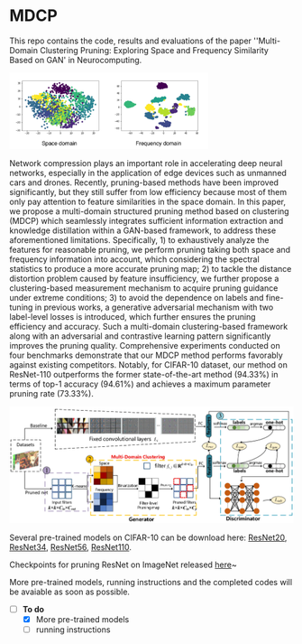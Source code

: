 # MDCP

This repo contains the code, results and evaluations of the paper ''Multi-Domain Clustering Pruning: Exploring Space and Frequency Similarity
Based on GAN' in Neurocomputing.

<!-- ![All text](https://github.com/Oliiveralien/MDCP/blob/main/figs/new_teaser_page-0001.jpg) -->
<!-- <img src="https://github.com/Oliiveralien/MDCP/blob/main/figs/new_teaser_page-0001.jpg" width="600" height="250" alt="teaser"/><br/> -->

<div align="left">
	<img src="https://github.com/Oliiveralien/MDCP/blob/main/figs/new_teaser_page-0001.jpg" width="70%">
</div>

Network compression plays an important role in accelerating deep neural networks, especially in the application of edge devices such as unmanned cars and drones. Recently, pruning-based methods have been improved significantly, but they still suffer from low efficiency because most of them only pay attention to feature similarities in the space domain. In this paper, we propose a multi-domain structured pruning method based on clustering (MDCP) which seamlessly integrates sufficient information extraction and knowledge distillation within a GAN-based framework, to address these aforementioned limitations. Specifically, 1) to exhaustively analyze the features for reasonable pruning, we perform pruning taking both space and frequency information into account, which considering the spectral statistics to produce a more accurate pruning map; 2) to tackle the distance distortion problem caused by feature insufficiency, we further propose a clustering-based measurement mechanism to acquire pruning guidance under extreme conditions; 3) to avoid the dependence on labels and fine-tuning in previous works, a generative adversarial mechanism with two label-level losses is introduced, which further ensures the pruning efficiency and accuracy. Such a multi-domain clustering-based framework along with an adversarial and contrastive learning pattern significantly improves the pruning quality. Comprehensive experiments conducted on four benchmarks demonstrate that our MDCP method performs favorably against existing competitors. Notably, for CIFAR-10 dataset, our method on ResNet-110 outperforms the former state-of-the-art method (94.33%) in terms of top-1 accuracy (94.61%) and achieves a maximum parameter pruning rate (73.33%). 

![All text](https://github.com/Oliiveralien/MDCP/blob/main/figs/new_pic1_page-0001.jpg)

Several pre-trained models on CIFAR-10 can be download here:
[ResNet20](https://drive.google.com/file/d/1-vy6OTjTDbWRIJSuxHAXPwxJ7I8KDQat/view?usp=sharing),
[ResNet34](https://drive.google.com/file/d/1BJvA9ausEdQrmGqYdwpiMyV8EqUzw5KG/view?usp=sharing),
[ResNet56](https://drive.google.com/file/d/1_f8cRv7GxzJamU_8H5ct6AcxMXE3CThM/view?usp=sharing),
[ResNet110](https://drive.google.com/file/d/1R8gl7Q18pIcHrxFkVGS-tYoR8LEfpxyz/view?usp=sharing).

Checkpoints for pruning ResNet on ImageNet released [here](https://drive.google.com/drive/folders/190-JUeH5RoOzcWXKS0UDzOK-jNGwqUk4?hl=zh-cn)~

More pre-trained models, running instructions and the completed codes will be avaiable as soon as possible.

- [ ] **To do**
    - [x] More pre-trained models
    - [ ] running instructions
